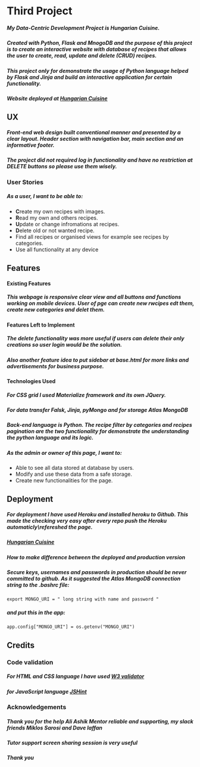 # Third Project

##### My Data-Centric Development Project is Hungarian Cuisine.
##### Created with Python, Flask and MnogoDB and the purpose of this project is to create an interactive website with database of recipes that allows the user to create, read, update and delete (CRUD) recipes.

##### This project only for demonstrate the usage of Python language helped by Flask and Jinja and build an interactive application  for certain functionality.
##### Website deployed at [Hungarian Cuisine](https://hungarian-cuisine.herokuapp.com/)

## UX

##### Front-end web design built conventional manner and presented by a clear layout. Header section with navigation bar, main section and an informative footer.
##### The project did not required log in functionality and have no restriction at DELETE buttons so please use them wisely.
### User Stories
##### As a user, I want to be able to: 
- **C**reate my own recipes with images.
- **R**ead my own and others recipes.
- **U**pdate or change infromations at recipes.
- **D**elete old or not wanted recipe.
- Find all recipes or organised views for example see recipes by categories.
- Use all functionality at any device

## Features
#### Existing Features
##### This webpage is responsive clear view and all buttons and functions working on mobile devices. User of pge can create new rwcipes edt them, create new categories and delet them.
#### Features Left to Implement
##### The delete functionality was more useful if users can delete their only creations so user login would be the solution.
##### Also another feature idea to put sidebar at base.html for more links and advertisements for business purpose.
#### Technologies Used
##### For CSS grid I used Materialize framework and its own JQuery.
##### For data transfer Falsk, Jinja, pyMongo and for storage Atlas MongoDB
##### Back-end language is Python. The recipe filter by categories and recipes pagination are the two functionality for demonstrate the understanding the python language and its logic.

##### As the admin or owner of this page, I want to:
- Able to see all data stored at database by users.
- Modify and use these data from a safe storage.
- Create new functionalities for the page.

## Deployment
##### For deployment I have used Heroku and installed heroku to Github. This made the checking very easy after every repo push the Heroku automaticly\refereshed the page.
##### [Hungarian Cuisine](https://hungarian-cuisine.herokuapp.com/)
##### How to make difference between the deployed and production version

##### Secure keys, usernames and passwords in production should be never committed to github. As it suggested the Atlas MongoDB connection string to the .bashrc file:

```
export MONGO_URI = " long string with name and password "
```
##### and put this in the app:
```
app.config["MONGO_URI"] = os.getenv("MONGO_URI")
```

## Credits
### Code validation
##### For HTML and CSS language I have used [W3 validator](https://jigsaw.w3.org/css-validator/)
##### for JavaScript language [JSHint](https://jshint.com/) 
### Acknowledgements

##### Thank you for the help Ali Ashik Mentor reliable and supporting, my slack friends Miklos Sarosi and Dave laffan 
##### Tutor support screen sharing session is very useful
##### Thank you
